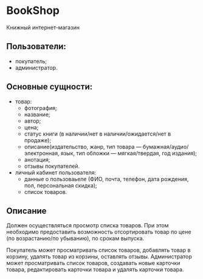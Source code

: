 # BookShop
Книжный интернет-магазин

## Пользователи:
- покупатель;
- администратор. 

## Основные сущности:
- товар:
  - фотография;  
  - название;
  - автор;
  - цена;  
  - статус книги (в наличии/нет в наличии/ожидается/нет в продаже);  
  - описание(издательство, жанр, тип товара — бумажная/аудио/электронная, язык, тип обложки — мягкая/твердая, год издания);  
  - анотация; 
  - отзывы покупателей.  
- личный кабинет пользователя:  
  - данные о пользоваьеле (ФИО, почта, телефон, дата рождения, пол, персональная скидка);  
  - список товаров.   

## Описание
Должен осуществляться просмотр списка товаров. При этом необходимо предоставить возможность отсортировать товар по цене (по возрастанию/по убыванию), по срокам выпуска. 

Покупатель может просматривать список товаров, добавлять товар в корзину, удалять товар из корзины, оставлять отзывы.  Администратор может просматривать список товаров, создавать новые карточки товара, редактировать карточки товара и удалять карточки товара.

